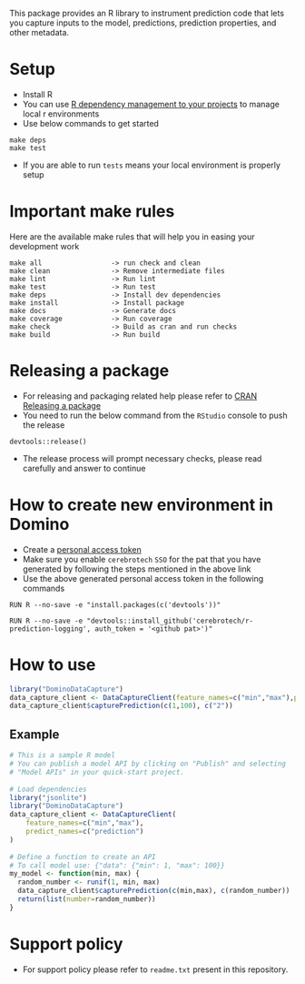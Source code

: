 This package provides an R library to instrument prediction code that lets you capture inputs
to the model, predictions, prediction properties, and other metadata.
# Setup
* Install R
* You can use [R dependency management to your projects](https://rstudio.github.io/renv/articles/renv.html) to manage local r environments
* Use below commands to get started
```shell
make deps
make test
```
* If you are able to run `tests` means your local environment is properly setup

# Important make rules
Here are the available make rules that will help you in easing your development work
```shell
make all                 -> run check and clean
make clean               -> Remove intermediate files
make lint                -> Run lint
make test                -> Run test
make deps                -> Install dev dependencies
make install             -> Install package
make docs                -> Generate docs
make coverage            -> Run coverage
make check               -> Build as cran and run checks
make build               -> Run build
``` 

# Releasing a package
* For releasing and packaging related help please refer to [CRAN Releasing a package](https://r-pkgs.org/release.html)
* You need to run the below command from the `RStudio` console to push the release
```shell
devtools::release()
```
* The release process will prompt necessary checks, please read carefully and answer to continue

# How to create new environment in Domino
* Create a [personal access token](https://docs.github.com/en/authentication/keeping-your-account-and-data-secure/creating-a-personal-access-token)
* Make sure you enable `cerebrotech` `SSO` for the pat that you have generated by following the steps mentioned in the above link
* Use the above generated personal access token in the following commands
```docker
RUN R --no-save -e "install.packages(c('devtools'))"

RUN R --no-save -e "devtools::install_github('cerebrotech/r-prediction-logging', auth_token = '<github pat>')"
```

# How to use

```R
library("DominoDataCapture")
data_capture_client <- DataCaptureClient(feature_names=c("min","max"),predict_names=c("prediction"))
data_capture_client$capturePrediction(c(1,100), c("2"))
```

## Example
```R
# This is a sample R model
# You can publish a model API by clicking on "Publish" and selecting
# "Model APIs" in your quick-start project.
 
# Load dependencies
library("jsonlite")
library("DominoDataCapture")
data_capture_client <- DataCaptureClient(
    feature_names=c("min","max"),
    predict_names=c("prediction")
)
 
# Define a function to create an API
# To call model use: {"data": {"min": 1, "max": 100}}
my_model <- function(min, max) {
  random_number <- runif(1, min, max)
  data_capture_client$capturePrediction(c(min,max), c(random_number))
  return(list(number=random_number))
}
```

# Support policy
  * For support policy please refer to `readme.txt` present in this repository.

